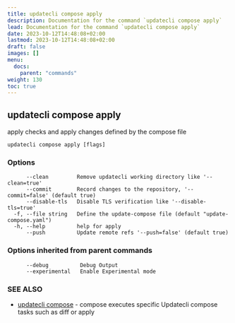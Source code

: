 ```yaml
---
title: updatecli compose apply
description: Documentation for the command `updatecli compose apply`
lead: Documentation for the command `updatecli compose apply`
date: 2023-10-12T14:48:08+02:00
lastmod: 2023-10-12T14:48:08+02:00
draft: false
images: []
menu:
  docs:
    parent: "commands"
weight: 130
toc: true
---
```


## updatecli compose apply

apply checks and apply changes defined by the compose file

```
updatecli compose apply [flags]
```

### Options

```
      --clean         Remove updatecli working directory like '--clean=true'
      --commit        Record changes to the repository, '--commit=false' (default true)
      --disable-tls   Disable TLS verification like '--disable-tls=true'
  -f, --file string   Define the update-compose file (default "update-compose.yaml")
  -h, --help          help for apply
      --push          Update remote refs '--push=false' (default true)
```

### Options inherited from parent commands

```
      --debug          Debug Output
      --experimental   Enable Experimental mode
```

### SEE ALSO

* [updatecli compose](/docs/commands/updatecli_compose)	 - compose executes specific Updatecli compose tasks such as diff or apply

